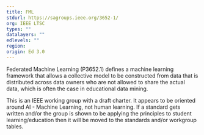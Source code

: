 ```yaml
---
title: FML
stdurl: https://sagroups.ieee.org/3652-1/
org: IEEE LTSC
types: ""
datalayers: ""
edlevels: ""
region:
origin: Ed 3.0
---
```

Federated Machine Learning (P3652.1) defines a machine learning framework that allows a collective model to be constructed from data that is distributed across data owners who are not allowed to share the actual data, which is often the case in educational data mining.

This is an IEEE working group with a draft charter. It appears to be oriented around AI - Machine Learning, not human learning. If a standard gets written and/or the group is shown to be applying the principles to student learning/education then it will be moved to the standards and/or workgroup tables.
